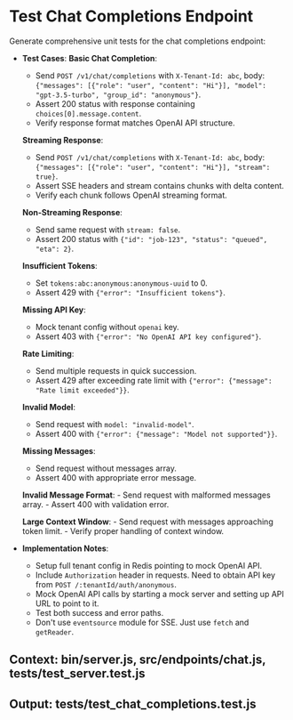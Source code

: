 # Test Chat Completions Endpoint

Generate comprehensive unit tests for the chat completions endpoint:

- **Test Cases**:
  **Basic Chat Completion**:
     - Send `POST /v1/chat/completions` with `X-Tenant-Id: abc`, body: `{"messages": [{"role": "user", "content": "Hi"}], "model": "gpt-3.5-turbo", "group_id": "anonymous"}`.
     - Assert 200 status with response containing `choices[0].message.content`.
     - Verify response format matches OpenAI API structure.

  **Streaming Response**:
     - Send `POST /v1/chat/completions` with `X-Tenant-Id: abc`, body: `{"messages": [{"role": "user", "content": "Hi"}], "stream": true}`.
     - Assert SSE headers and stream contains chunks with delta content.
     - Verify each chunk follows OpenAI streaming format.

  **Non-Streaming Response**:
     - Send same request with `stream: false`.
     - Assert 200 status with `{"id": "job-123", "status": "queued", "eta": 2}`.

  **Insufficient Tokens**:
     - Set `tokens:abc:anonymous:anonymous-uuid` to 0.
     - Assert 429 with `{"error": "Insufficient tokens"}`.

  **Missing API Key**:
     - Mock tenant config without `openai` key.
     - Assert 403 with `{"error": "No OpenAI API key configured"}`.

  **Rate Limiting**:
     - Send multiple requests in quick succession.
     - Assert 429 after exceeding rate limit with `{"error": {"message": "Rate limit exceeded"}}`.

  **Invalid Model**:
     - Send request with `model: "invalid-model"`.
     - Assert 400 with `{"error": {"message": "Model not supported"}}`.

  **Missing Messages**:
     - Send request without messages array.
     - Assert 400 with appropriate error message.

  **Invalid Message Format**:
      - Send request with malformed messages array.
      - Assert 400 with validation error.

  **Large Context Window**:
      - Send request with messages approaching token limit.
      - Verify proper handling of context window.

- **Implementation Notes**:
  - Setup full tenant config in Redis pointing to mock OpenAI API.
  - Include `Authorization` header in requests. Need to obtain API key from `POST /:tenantId/auth/anonymous`.
  - Mock OpenAI API calls by starting a mock server and setting up API URL to point to it.
  - Test both success and error paths.
  - Don't use `eventsource` module for SSE. Just use `fetch` and `getReader`. 

## Context: bin/server.js, src/endpoints/chat.js, tests/test_server.test.js
## Output: tests/test_chat_completions.test.js
